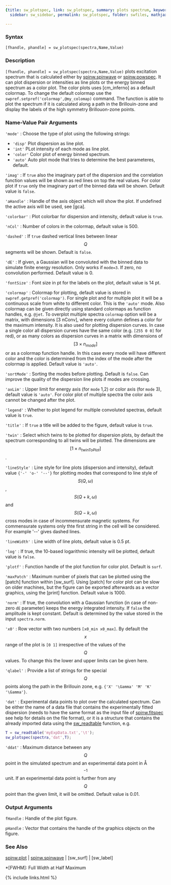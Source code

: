 ```yaml
---
{title: sw_plotspec, link: sw_plotspec, summary: plots spectrum, keywords: sample,
  sidebar: sw_sidebar, permalink: sw_plotspec, folder: swfiles, mathjax: true}

---
```

  
### Syntax
  
`[fhandle, phandle] = sw_plotspec(spectra,Name,Value)`
  
### Description
  
`[fhandle, phandle] = sw_plotspec(spectra,Name,Value)` plots excitation
spectrum that is calculated either by [spinw.spinwave](spinw_spinwave) or
[spinw.powspec](spinw_powspec). It can plot dispersion or intensities as line plots or
the energy binned spectrum as a color plot. The color plots uses
[cm_inferno] as a default colormap. To change the default colormap use
the `swpref.setpref('colormap',@my_colomap)` command. The function is
able to plot the spectrum if it is calculated along a path in the
Brillouin-zone and display the labels of the high symmetry Brillouon-zone
points.
  
### Name-Value Pair Arguments
  
`'mode'`
: Choose the type of plot using the following strings:
  * `'disp'`  Plot dispersion as line plot.
  * `'int'`   PLot intensity of each mode as line plot.
  * `'color'` Color plot of energy binned spectrum.
  * `'auto'`  Auto plot mode that tries to determine the best
              parameteres, default.
  
`'imag'`
: If `true` also the imaginary part of the dispersion
  and the correlation function values will be shown as red lines on top
  the real values. For color plot if `true` only the imaginary part of
  the binned data will be shown. Default value is `false`.
  
`'aHandle'`
: Handle of the axis object which will show the plot. If undefined the
  active axis will be used, see [gca].
  
`'colorbar'`
: Plot colorbar for dispersion and intensity, default value is `true`.
  
`'nCol'`
: Number of colors in the colormap, default value is 500.
  
`'dashed'`
: If `true` dashed vertical lines between linear $$Q$$ segments will be
  shown. Default is `false`.
  
`'dE'`
: If given, a Gaussian will be convoluted with the binned data to simulate finite
  energy resolution. Only works if `mode=3`. If zero, no convolution
  performed. Default value is 0.
  
`'fontSize'`
: Font size in pt for the labels on the plot, default value is 14 pt.
  
`'colormap'`
: Colormap for plotting, default value is stored in 
  `swpref.getpref('colormap')`. For single plot and for multiple plot it
  will be a continuous scale from white to different color. This is the
  `'auto'` mode. Also colormap can be given directly using standard
  colormaps as function handles, e.g. `@jet`. To overplot multiple
  spectra `colormap` option will be a matrix, with dimensions [3 nConv],
  where every column defines a color for the maximum intensity. It is
  also used for plotting dispersion curves. In case a single color all
  dispersion curves have the same color (e.g. `[255 0 0]` for red), or as
  many colors as dispersion curves in a matrix with dimensions of
  $$[3\times n_{mode}]$$ or as a colormap function handle. In this case
  every mode will have different color and the color is determined from
  the index of the mode after the colormap is applied. Default value is
  `'auto'`.
  
`'sortMode'`
: Sorting the modes before plotting. Default is `false`. Can improve the
  quality of the dispersion line plots if modes are crossing.
  
`'axLim'`
: Upper limit for energy axis (for `mode` 1,2) or color axis (for `mode`
  3), default value is `'auto'`. For color plot of multiple spectra
  the color axis cannot be changed after the plot.
  
`'legend'`
: Whether to plot legend for multiple convoluted spectras,
  default value is `true`.
  
`'title'`
: If `true` a title will be added to the figure, default value is `true`.
  
`'twin'`
: Select which twins to be plotted for dispersion plots, by default the
  spectrum corresponding to all twins will be plotted. The dimensions are
  $$[1\times n_{twinToPlot}]$$.
  
`'lineStyle'`
: Line style for line plots (dispersion and intensity), default value
  `{'-' 'o-' '--'}` for plotting modes that correspond to line style of
  $$S(Q,\omega)$$, $$S(Q+k,\omega)$$ and $$S(Q-k,\omega)$$ cross modes in case
  of incommensurate magnetic systems. For commensurate systems only thte
  first string in the cell will be considered. For example '--' gives
  dashed lines.
  
`'lineWidth'`
: Line width of line plots, default value is 0.5 pt.
  
`'log'`
: If true, the 10-based logarithmic intensity will be plotted, default
  value is `false`.
  
`'plotf'`
: Function handle of the plot function for color plot. Default is
  `surf`.
  
`'maxPatch'`
: Maximum number of pixels that can be plotted using the [patch]
  function within [sw_surf]. Using [patch] for color plot can be
  slow on older machines, but the figure can be exported
  afterwards as a vector graphics, using the [print] function.
  Default value is 1000.
  
`'norm'`
: If true, the convolution with a Gaussian function (in case of
  non-zero `dE` parameter) keeps the energy integrated intensity. If
  `false` the amplitude is kept constant. Default is determined by the
  value stored in the input `spectra.norm`.
  
`'x0'`
: Row vector with two numbers `[x0_min x0_max]`. By default the $$x$$ range
  of the plot is `[0 1]` irrespective of the values of the $$Q$$ values. To
  change this the lower and upper limits can be given here.
  
`'qlabel'`
: Provide a list of strings for the special $$Q$$ points along the path in
  the Brillouin zone, e.g. `{'X' '\Gamma' 'M' 'K' '\Gamma'}`.
  
`'dat'`
: Experimental data points to plot over the calculated spectrum.
  Can be either the name of a data file that contains the
  experimentally fitted dispersion (needs to have the same format
  as the input file of [spinw.fitspec](spinw_fitspec) see help for details on the file
  format), or it is a structure that contains the already imported data
  using the [sw_readtable](sw_readtable) function, e.g.
 
  ```matlab
  T = sw_readtable('myExpData.txt','\t');
  sw_plotspec(spectra,'dat',T);
  ```
  
`'ddat'`
: Maximum distance between any $$Q$$ point in the simulated spectrum
  and an experimental data point in Å$$^{-1}$$ unit. If an
  experimental data point is further from any $$Q$$ point than the given 
  limit, it will be omitted. Default value is 0.01.
  
### Output Arguments
  
`fHandle`
: Handle of the plot figure.
 
`pHandle`
: Vector that contains the handle of the graphics objects on the figure.
  
### See Also
  
[spinw.plot](spinw_plot) \| [spinw.spinwave](spinw_spinwave) \| [sw_surf] \| [sw_label]
 
*[FWHM]: Full Width at Half Maximum
 

{% include links.html %}
